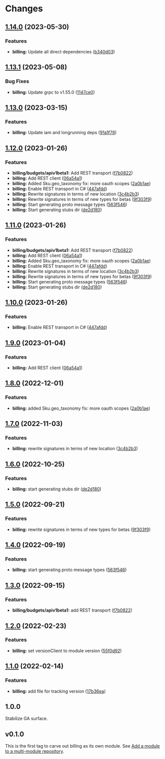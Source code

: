 # Changes

## [1.14.0](https://github.com/googleapis/google-cloud-go/compare/billing/v1.13.1...billing/v1.14.0) (2023-05-30)


### Features

* **billing:** Update all direct dependencies ([b340d03](https://github.com/googleapis/google-cloud-go/commit/b340d030f2b52a4ce48846ce63984b28583abde6))

## [1.13.1](https://github.com/googleapis/google-cloud-go/compare/billing/v1.13.0...billing/v1.13.1) (2023-05-08)


### Bug Fixes

* **billing:** Update grpc to v1.55.0 ([1147ce0](https://github.com/googleapis/google-cloud-go/commit/1147ce02a990276ca4f8ab7a1ab65c14da4450ef))

## [1.13.0](https://github.com/googleapis/google-cloud-go/compare/billing/v1.12.0...billing/v1.13.0) (2023-03-15)


### Features

* **billing:** Update iam and longrunning deps ([91a1f78](https://github.com/googleapis/google-cloud-go/commit/91a1f784a109da70f63b96414bba8a9b4254cddd))

## [1.12.0](https://github.com/googleapis/google-cloud-go/compare/billing-v1.11.0...billing/v1.12.0) (2023-01-26)


### Features

* **billing/budgets/apiv1beta1:** Add REST transport ([f7b0822](https://github.com/googleapis/google-cloud-go/commit/f7b082212b1e46ff2f4126b52d49618785c2e8ca))
* **billing:** Add REST client ([06a54a1](https://github.com/googleapis/google-cloud-go/commit/06a54a16a5866cce966547c51e203b9e09a25bc0))
* **billing:** Added Sku.geo_taxonomy fix: more oauth scopes ([2a0b1ae](https://github.com/googleapis/google-cloud-go/commit/2a0b1aeb1683222e6aa5c876cb945845c00cef79))
* **billing:** Enable REST transport in C# ([447afdd](https://github.com/googleapis/google-cloud-go/commit/447afddf34d59c599cabe5415b4f9265b228bb9a))
* **billing:** Rewrite signatures in terms of new location ([3c4b2b3](https://github.com/googleapis/google-cloud-go/commit/3c4b2b34565795537aac1661e6af2442437e34ad))
* **billing:** Rewrite signatures in terms of new types for betas ([9f303f9](https://github.com/googleapis/google-cloud-go/commit/9f303f9efc2e919a9a6bd828f3cdb1fcb3b8b390))
* **billing:** Start generating proto message types ([563f546](https://github.com/googleapis/google-cloud-go/commit/563f546262e68102644db64134d1071fc8caa383))
* **billing:** Start generating stubs dir ([de2d180](https://github.com/googleapis/google-cloud-go/commit/de2d18066dc613b72f6f8db93ca60146dabcfdcc))

## [1.11.0](https://github.com/googleapis/google-cloud-go/compare/billing-v1.10.0...billing/v1.11.0) (2023-01-26)


### Features

* **billing/budgets/apiv1beta1:** Add REST transport ([f7b0822](https://github.com/googleapis/google-cloud-go/commit/f7b082212b1e46ff2f4126b52d49618785c2e8ca))
* **billing:** Add REST client ([06a54a1](https://github.com/googleapis/google-cloud-go/commit/06a54a16a5866cce966547c51e203b9e09a25bc0))
* **billing:** Added Sku.geo_taxonomy fix: more oauth scopes ([2a0b1ae](https://github.com/googleapis/google-cloud-go/commit/2a0b1aeb1683222e6aa5c876cb945845c00cef79))
* **billing:** Enable REST transport in C# ([447afdd](https://github.com/googleapis/google-cloud-go/commit/447afddf34d59c599cabe5415b4f9265b228bb9a))
* **billing:** Rewrite signatures in terms of new location ([3c4b2b3](https://github.com/googleapis/google-cloud-go/commit/3c4b2b34565795537aac1661e6af2442437e34ad))
* **billing:** Rewrite signatures in terms of new types for betas ([9f303f9](https://github.com/googleapis/google-cloud-go/commit/9f303f9efc2e919a9a6bd828f3cdb1fcb3b8b390))
* **billing:** Start generating proto message types ([563f546](https://github.com/googleapis/google-cloud-go/commit/563f546262e68102644db64134d1071fc8caa383))
* **billing:** Start generating stubs dir ([de2d180](https://github.com/googleapis/google-cloud-go/commit/de2d18066dc613b72f6f8db93ca60146dabcfdcc))

## [1.10.0](https://github.com/googleapis/google-cloud-go/compare/billing/v1.9.0...billing/v1.10.0) (2023-01-26)


### Features

* **billing:** Enable REST transport in C# ([447afdd](https://github.com/googleapis/google-cloud-go/commit/447afddf34d59c599cabe5415b4f9265b228bb9a))

## [1.9.0](https://github.com/googleapis/google-cloud-go/compare/billing/v1.8.0...billing/v1.9.0) (2023-01-04)


### Features

* **billing:** Add REST client ([06a54a1](https://github.com/googleapis/google-cloud-go/commit/06a54a16a5866cce966547c51e203b9e09a25bc0))

## [1.8.0](https://github.com/googleapis/google-cloud-go/compare/billing/v1.7.0...billing/v1.8.0) (2022-12-01)


### Features

* **billing:** added Sku.geo_taxonomy fix: more oauth scopes ([2a0b1ae](https://github.com/googleapis/google-cloud-go/commit/2a0b1aeb1683222e6aa5c876cb945845c00cef79))

## [1.7.0](https://github.com/googleapis/google-cloud-go/compare/billing/v1.6.0...billing/v1.7.0) (2022-11-03)


### Features

* **billing:** rewrite signatures in terms of new location ([3c4b2b3](https://github.com/googleapis/google-cloud-go/commit/3c4b2b34565795537aac1661e6af2442437e34ad))

## [1.6.0](https://github.com/googleapis/google-cloud-go/compare/billing/v1.5.0...billing/v1.6.0) (2022-10-25)


### Features

* **billing:** start generating stubs dir ([de2d180](https://github.com/googleapis/google-cloud-go/commit/de2d18066dc613b72f6f8db93ca60146dabcfdcc))

## [1.5.0](https://github.com/googleapis/google-cloud-go/compare/billing/v1.4.0...billing/v1.5.0) (2022-09-21)


### Features

* **billing:** rewrite signatures in terms of new types for betas ([9f303f9](https://github.com/googleapis/google-cloud-go/commit/9f303f9efc2e919a9a6bd828f3cdb1fcb3b8b390))

## [1.4.0](https://github.com/googleapis/google-cloud-go/compare/billing/v1.3.0...billing/v1.4.0) (2022-09-19)


### Features

* **billing:** start generating proto message types ([563f546](https://github.com/googleapis/google-cloud-go/commit/563f546262e68102644db64134d1071fc8caa383))

## [1.3.0](https://github.com/googleapis/google-cloud-go/compare/billing/v1.2.0...billing/v1.3.0) (2022-09-15)


### Features

* **billing/budgets/apiv1beta1:** add REST transport ([f7b0822](https://github.com/googleapis/google-cloud-go/commit/f7b082212b1e46ff2f4126b52d49618785c2e8ca))

## [1.2.0](https://github.com/googleapis/google-cloud-go/compare/billing/v1.1.0...billing/v1.2.0) (2022-02-23)


### Features

* **billing:** set versionClient to module version ([55f0d92](https://github.com/googleapis/google-cloud-go/commit/55f0d92bf112f14b024b4ab0076c9875a17423c9))

## [1.1.0](https://github.com/googleapis/google-cloud-go/compare/billing/v1.0.0...billing/v1.1.0) (2022-02-14)


### Features

* **billing:** add file for tracking version ([17b36ea](https://github.com/googleapis/google-cloud-go/commit/17b36ead42a96b1a01105122074e65164357519e))

## 1.0.0

Stabilize GA surface.

## v0.1.0

This is the first tag to carve out billing as its own module. See
[Add a module to a multi-module repository](https://github.com/golang/go/wiki/Modules#is-it-possible-to-add-a-module-to-a-multi-module-repository).
